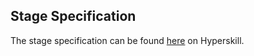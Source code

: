 ## Stage Specification

The stage specification can be found [here](https://hyperskill.org/projects/68/stages/368/implement) on Hyperskill.